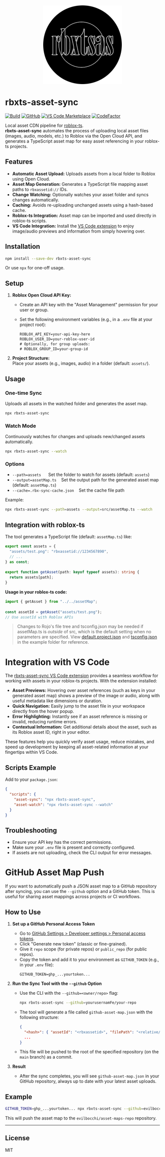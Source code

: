 <p align="center">
    <img src="assets/icon.png">
</p>

# rbxts-asset-sync
[![Build](https://github.com/evilbocchi/rbxts-asset-sync/actions/workflows/build-and-release.yml/badge.svg?branch=main&event=push)](https://github.com/evilbocchi/rbxts-asset-sync/actions/workflows/build-and-release.yml)
[![GitHub](https://img.shields.io/github/release/evilbocchi/rbxts-asset-sync.svg)](https://github.com/evilbocchi/rbxts-asset-sync/releases/latest)
[![VS Code Marketplace](https://img.shields.io/visual-studio-marketplace/v/evilbocchi.rbxtsasvs?label=VS%20Code%20Extension)](https://marketplace.visualstudio.com/items?itemName=evilbocchi.rbxtsasvs)
[![CodeFactor](https://www.codefactor.io/repository/github/evilbocchi/rbxts-asset-sync/badge)](https://www.codefactor.io/repository/github/evilbocchi/rbxts-asset-sync)

Local asset CDN pipeline for [roblox-ts](https://roblox-ts.com/).  
**rbxts-asset-sync** automates the process of uploading local asset files (images, audio, models, etc.) to Roblox via the Open Cloud API, and generates a TypeScript asset map for easy asset referencing in your roblox-ts projects.

## Features

- **Automatic Asset Upload:** Uploads assets from a local folder to Roblox using Open Cloud.
- **Asset Map Generation:** Generates a TypeScript file mapping asset paths to `rbxassetid://` IDs.
- **Change Watching:** Optionally watches your asset folder and syncs changes automatically.
- **Caching:** Avoids re-uploading unchanged assets using a hash-based cache.
- **Roblox-ts Integration:** Asset map can be imported and used directly in roblox-ts scripts.
- **VS Code Integration:** Install the [VS Code extension](https://github.com/evilbocchi/rbxts-asset-sync-vscode) to enjoy image/audio previews and information from simply hovering over.

## Installation

```sh
npm install --save-dev rbxts-asset-sync
```

Or use `npx` for one-off usage.

## Setup

1. **Roblox Open Cloud API Key:**  
   - Create an API key with the "Asset Management" permission for your user or group.
   - Set the following environment variables (e.g., in a `.env` file at your project root):

     ```
     ROBLOX_API_KEY=your-api-key-here
     ROBLOX_USER_ID=your-roblox-user-id
     # Optionally, for group uploads:
     # ROBLOX_GROUP_ID=your-group-id
     ```

2. **Project Structure:**  
   Place your assets (e.g., images, audio) in a folder (default: `assets/`).

## Usage

### One-time Sync

Uploads all assets in the watched folder and generates the asset map.

```sh
npx rbxts-asset-sync
```

### Watch Mode

Continuously watches for changes and uploads new/changed assets automatically.

```sh
npx rbxts-asset-sync --watch
```

### Options

- `--path=assets` &nbsp;&nbsp;&nbsp;&nbsp; Set the folder to watch for assets (default: `assets`)
- `--output=assetMap.ts` &nbsp;&nbsp; Set the output path for the generated asset map (default: `assetMap.ts`)
- `--cache=.rbx-sync-cache.json` &nbsp;&nbsp; Set the cache file path

Example:

```sh
npx rbxts-asset-sync --path=assets --output=src/assetMap.ts --watch
```

## Integration with roblox-ts

The tool generates a TypeScript file (default: `assetMap.ts`) like:

```ts
export const assets = {
  "assets/test.png": "rbxassetid://1234567890",
  // ...
} as const;

export function getAsset(path: keyof typeof assets): string {
  return assets[path];
}
```

**Usage in your roblox-ts code:**

```ts
import { getAsset } from "../../assetMap";

const assetId = getAsset("assets/test.png");
// Use assetId with Roblox APIs
```

> Changes to Rojo's file tree and tsconfig.json may be needed if assetMap.ts is *outside* of src, which is the default setting when no parameters are specified. View [default.project.json](example/default.project.json) and [tsconfig.json](example/tsconfig.json) in the example folder for reference.

# Integration with VS Code

The [rbxts-asset-sync VS Code extension](https://github.com/evilbocchi/rbxts-asset-sync-vscode) provides a seamless workflow for working with assets in your roblox-ts projects. With the extension installed:

- **Asset Previews:** Hovering over asset references (such as keys in your generated asset map) shows a preview of the image or audio, along with useful metadata like dimensions or duration.
- **Quick Navigation:** Easily jump to the asset file in your workspace directly from the hover popup.
- **Error Highlighting:** Instantly see if an asset reference is missing or invalid, reducing runtime errors.
- **Contextual Information:** Get additional details about the asset, such as its Roblox asset ID, right in your editor.

These features help you quickly verify asset usage, reduce mistakes, and speed up development by keeping all asset-related information at your fingertips within VS Code.

## Scripts Example

Add to your `package.json`:

```json
{
  "scripts": {
    "asset-sync": "npx rbxts-asset-sync",
    "asset-watch": "npx rbxts-asset-sync --watch"
  }
}
```

## Troubleshooting

- Ensure your API key has the correct permissions.
- Make sure your `.env` file is present and correctly configured.
- If assets are not uploading, check the CLI output for error messages.

# GitHub Asset Map Push

If you want to automatically push a JSON asset map to a GitHub repository after syncing, you can use the `--github` option and a GitHub token. This is useful for sharing asset mappings across projects or CI workflows.

## How to Use

1. **Set up a GitHub Personal Access Token**
   - Go to [GitHub Settings > Developer settings > Personal access tokens](https://github.com/settings/tokens).
   - Click "Generate new token" (classic or fine-grained).
   - Give it `repo` scope (for private repos) or `public_repo` (for public repos).
   - Copy the token and add it to your environment as `GITHUB_TOKEN` (e.g., in your `.env` file):
     ```env
     GITHUB_TOKEN=ghp_...yourtoken...
     ```

2. **Run the Sync Tool with the `--github` Option**
   - Use the CLI with the `--github=<owner/repo>` flag:
     ```sh
     npx rbxts-asset-sync --github=yourusernamFe/your-repo
     ```
   - The tool will generate a file called `github-asset-map.json` with the following structure:
     ```json
     {
       "<hash>": { "assetId": "<rbxassetid>", "filePath": "<relative/path>" },
       ...
     }
     ```
   - This file will be pushed to the root of the specified repository (on the `main` branch) as a commit.

3. **Result**
   - After the sync completes, you will see `github-asset-map.json` in your GitHub repository, always up to date with your latest asset uploads.

## Example

```sh
GITHUB_TOKEN=ghp_...yourtoken... npx rbxts-asset-sync --github=evilbocchi/asset-maps-repo
```

This will push the asset map to the `evilbocchi/asset-maps-repo` repository.

---

## License

MIT
